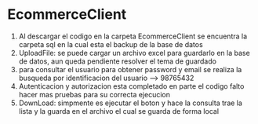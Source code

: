 # EcommerceClient
1. Al descargar el codigo en la carpeta EcommerceClient se encuentra la carpeta sql en la cual esta el backup de la base de datos
2. UploadFile: se puede cargar un archivo excel para guardarlo en la base de datos, aun queda pendiente resolver el tema de guardado
3. para consultar el usuario para obtener password y email se realiza la busqueda por identificacion del usuario --> 98765432
4. Autenticacion y autorizacion esta completado en parte el codigo falto hacer mas pruebas para su correcta ejecucion
5. DownLoad: simpmente es ejecutar el boton y hace la consulta trae la lista y la guarda en el archivo el cual se guarda de forma local
